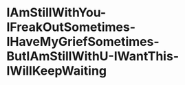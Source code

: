 # IAmStillWithYou-IFreakOutSometimes-IHaveMyGriefSometimes-ButIAmStillWithU-IWantThis-IWillKeepWaiting